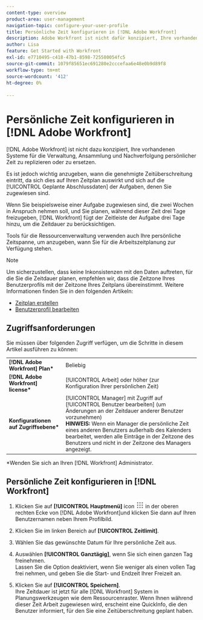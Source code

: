 ```yaml
---
content-type: overview
product-area: user-management
navigation-topic: configure-your-user-profile
title: Persönliche Zeit konfigurieren in [!DNL Adobe Workfront]
description: Adobe Workfront ist nicht dafür konzipiert, Ihre vorhandenen Systeme für die Verwaltung, Ansammlung und Verfolgung von Zeitlimits zu replizieren oder zu ersetzen. Es ist jedoch wichtig anzugeben, wann die genehmigte Zeit vergeht, da dies sich auf Ihren Zeitplan auswirkt und sich auf die geplanten Abschlussdaten der Aufgaben auswirkt, denen Sie zugewiesen sind.
author: Lisa
feature: Get Started with Workfront
exl-id: e7710495-c418-47b1-8598-725580054fc5
source-git-commit: 1079f85651ec691280e2cccefaa6e48e0b9d89f8
workflow-type: tm+mt
source-wordcount: '412'
ht-degree: 0%

---
```


# Persönliche Zeit konfigurieren in [!DNL Adobe Workfront]

[!DNL Adobe Workfront] ist nicht dazu konzipiert, Ihre vorhandenen Systeme für die Verwaltung, Ansammlung und Nachverfolgung persönlicher Zeit zu replizieren oder zu ersetzen.

Es ist jedoch wichtig anzugeben, wann die genehmigte Zeitüberschreitung eintritt, da sich dies auf Ihren Zeitplan auswirkt und sich auf die [!UICONTROL Geplante Abschlussdaten] der Aufgaben, denen Sie zugewiesen sind.

Wenn Sie beispielsweise einer Aufgabe zugewiesen sind, die zwei Wochen in Anspruch nehmen soll, und Sie planen, während dieser Zeit drei Tage freizugeben, [!DNL Workfront] fügt der Zeitleiste der Aufgabe drei Tage hinzu, um die Zeitdauer zu berücksichtigen.

Tools für die Ressourcenverwaltung verwenden auch Ihre persönliche Zeitspanne, um anzugeben, wann Sie für die Arbeitszeitplanung zur Verfügung stehen.

>[!NOTE]
>
>Um sicherzustellen, dass keine Inkonsistenzen mit den Daten auftreten, für die Sie die Zeitdauer planen, empfehlen wir, dass die Zeitzone Ihres Benutzerprofils mit der Zeitzone Ihres Zeitplans übereinstimmt. Weitere Informationen finden Sie in den folgenden Artikeln:
>
>* [Zeitplan erstellen](../../../administration-and-setup/set-up-workfront/configure-timesheets-schedules/create-schedules.md)
>* [Benutzerprofil bearbeiten](../../../administration-and-setup/add-users/create-and-manage-users/edit-a-users-profile.md)
>


## Zugriffsanforderungen

Sie müssen über folgenden Zugriff verfügen, um die Schritte in diesem Artikel ausführen zu können:

<table style="table-layout:auto"> 
 <col> 
 </col> 
 <col> 
 </col> 
 <tbody> 
  <tr> 
   <td role="rowheader"><strong>[!DNL Adobe Workfront] Plan*</strong></td> 
   <td>Beliebig</td> 
  </tr> 
  <tr> 
   <td role="rowheader"><strong>[!DNL Adobe Workfront] license*</strong></td> 
   <td>[!UICONTROL Arbeit] oder höher (zur Konfiguration Ihrer persönlichen Zeit)</td> 
  </tr> 
  <tr> 
   <td role="rowheader"><strong>Konfigurationen auf Zugriffsebene*</strong></td> 
   <td>[!UICONTROL Manager] mit Zugriff auf [!UICONTROL Benutzer bearbeiten] (um Änderungen an der Zeitdauer anderer Benutzer vorzunehmen)<br>
   <strong>HINWEIS:</strong> Wenn ein Manager die persönliche Zeit eines anderen Benutzers außerhalb des Kalenders bearbeitet, werden alle Einträge in der Zeitzone des Benutzers und nicht in der Zeitzone des Managers angezeigt.</td> 
  </tr> 
 </tbody> 
</table>

&#42;Wenden Sie sich an Ihren [!DNL Workfront] Administrator.

## Persönliche Zeit konfigurieren in [!DNL Workfront]

1. Klicken Sie auf **[!UICONTROL Hauptmenü]** icon ![](assets/main-menu-icon.png) in der oberen rechten Ecke von [!DNL Adobe Workfront]und klicken Sie dann auf Ihren Benutzernamen neben Ihrem Profilbild.

1. Klicken Sie im linken Bereich auf **[!UICONTROL Zeitlimit]**.
1. Wählen Sie das gewünschte Datum für Ihre persönliche Zeit aus.
1. Auswählen **[!UICONTROL Ganztägig]**, wenn Sie sich einen ganzen Tag freinehmen.\
   Lassen Sie die Option deaktiviert, wenn Sie weniger als einen vollen Tag frei nehmen, und geben Sie die Start- und Endzeit Ihrer Freizeit an.

1. Klicken Sie auf **[!UICONTROL Speichern]**.\
   Ihre Zeitdauer ist jetzt für alle [!DNL Workfront] System in Planungswerkzeugen wie dem Ressourcenraster. Wenn Ihnen während dieser Zeit Arbeit zugewiesen wird, erscheint eine QuickInfo, die den Benutzer informiert, für den Sie eine Zeitüberschreitung geplant haben.
